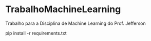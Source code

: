 # TrabalhoMachineLearning
Trabalho para a Disciplina de Machine Learning do Prof. Jefferson

pip install -r requirements.txt